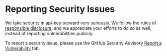 # Reporting Security Issues

We take security in api-key-steward very seriously.
We follow the rules of [responsible disclosure](https://en.wikipedia.org/wiki/Responsible_disclosure), and we appreciate your efforts to do so as well, instead of reporting vulnerabilities publicly.

To report a security issue, please use the GitHub Security Advisory [Report a Vulnerability](https://github.com/MaciejRewera/api-key-steward/security/advisories/new) tab.
